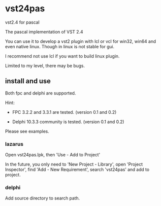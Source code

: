 # vst24pas

vst2.4 for pascal

The pascal implementation of VST 2.4

You can use it to develop a vst2 plugin with lcl or vcl for win32, win64 and even native linux. Though in linux is not stable for gui.

I recommend not use lcl if you want to build linux plugin.

Limited to my level, there may be bugs.

## install and use

Both fpc and delphi are supported.

Hint:

- FPC 3.2.2 and 3.3.1 are tested. (version 0.1 and 0.2)

- Delphi 10.3.3 community is tested. (version 0.1 and 0.2)

Please see examples.

### lazarus

Open vst24pas.lpk, then 'Use - Add to Project'

In the future, you only need to 'New Project - Library', open 'Project Inspector', find 'Add - New Requirement', search 'vst24pas' and add to project.

### delphi

Add source directory to search path.
